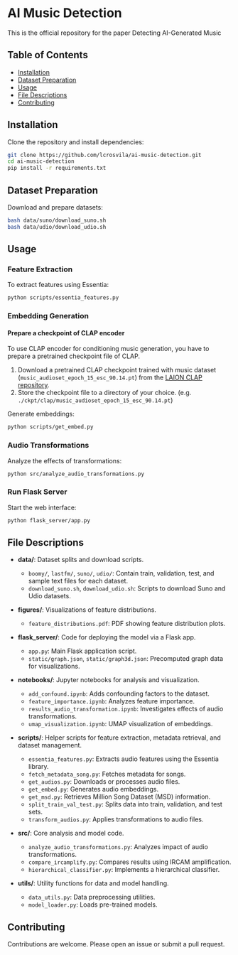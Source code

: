 # AI Music Detection
This is the official repository for the paper Detecting AI-Generated Music

## Table of Contents
- [Installation](#installation)
- [Dataset Preparation](#dataset-preparation)
- [Usage](#usage)
- [File Descriptions](#file-descriptions)
- [Contributing](#contributing)

## Installation

Clone the repository and install dependencies:

```bash
git clone https://github.com/lcrosvila/ai-music-detection.git
cd ai-music-detection
pip install -r requirements.txt
```

## Dataset Preparation

Download and prepare datasets:

```bash
bash data/suno/download_suno.sh
bash data/udio/download_udio.sh
```

## Usage

### Feature Extraction
To extract features using Essentia:

```bash
python scripts/essentia_features.py
```

### Embedding Generation
#### Prepare a checkpoint of CLAP encoder

To use CLAP encoder for conditioning music generation, you have to prepare a pretrained checkpoint file of CLAP.

1. Download a pretrained CLAP checkpoint trained with music dataset (`music_audioset_epoch_15_esc_90.14.pt`)
from the [LAION CLAP repository](https://github.com/LAION-AI/CLAP?tab=readme-ov-file#pretrained-models).
2. Store the checkpoint file to a directory of your choice. (e.g. `./ckpt/clap/music_audioset_epoch_15_esc_90.14.pt`)

Generate embeddings:

```bash
python scripts/get_embed.py
```

### Audio Transformations
Analyze the effects of transformations:

```bash
python src/analyze_audio_transformations.py
```

### Run Flask Server
Start the web interface:

```bash
python flask_server/app.py
```

## File Descriptions

- **data/**: Dataset splits and download scripts.
    - `boomy/`, `lastfm/`, `suno/`, `udio/`: Contain train, validation, test, and sample text files for each dataset.
    - `download_suno.sh`, `download_udio.sh`: Scripts to download Suno and Udio datasets.

- **figures/**: Visualizations of feature distributions.
    - `feature_distributions.pdf`: PDF showing feature distribution plots.

- **flask_server/**: Code for deploying the model via a Flask app.
    - `app.py`: Main Flask application script.
    - `static/graph.json`, `static/graph3d.json`: Precomputed graph data for visualizations.

- **notebooks/**: Jupyter notebooks for analysis and visualization.
    - `add_confound.ipynb`: Adds confounding factors to the dataset.
    - `feature_importance.ipynb`: Analyzes feature importance.
    - `results_audio_transformation.ipynb`: Investigates effects of audio transformations.
    - `umap_visualization.ipynb`: UMAP visualization of embeddings.

- **scripts/**: Helper scripts for feature extraction, metadata retrieval, and dataset management.
    - `essentia_features.py`: Extracts audio features using the Essentia library.
    - `fetch_metadata_song.py`: Fetches metadata for songs.
    - `get_audios.py`: Downloads or processes audio files.
    - `get_embed.py`: Generates audio embeddings.
    - `get_msd.py`: Retrieves Million Song Dataset (MSD) information.
    - `split_train_val_test.py`: Splits data into train, validation, and test sets.
    - `transform_audios.py`: Applies transformations to audio files.

- **src/**: Core analysis and model code.
    - `analyze_audio_transformations.py`: Analyzes impact of audio transformations.
    - `compare_ircamplify.py`: Compares results using IRCAM amplification.
    - `hierarchical_classifier.py`: Implements a hierarchical classifier.

- **utils/**: Utility functions for data and model handling.
    - `data_utils.py`: Data preprocessing utilities.
    - `model_loader.py`: Loads pre-trained models.

## Contributing

Contributions are welcome. Please open an issue or submit a pull request.
